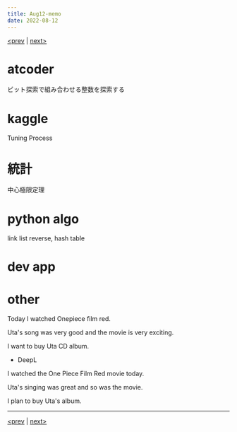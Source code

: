 ```yaml
---
title: Aug12-memo 
date: 2022-08-12 
---
```


[<prev](https://idekworks.github.io/TechnicalMemo/2022/08/11/Aug11.html) | [next>](https://idekworks.github.io/TechnicalMemo/2022/08/13/Aug13.html) 

# atcoder
ビット探索で組み合わせる整数を探索する


# kaggle
Tuning Process

# 統計
中心極限定理

# python algo
link list reverse, hash table

# dev app

# other
Today I watched Onepiece film red.

Uta's song was very good and the movie is very exciting.

I want to buy Uta CD album.

- DeepL

I watched the One Piece Film Red movie today.

Uta's singing was great and so was the movie.

I plan to buy Uta's album.

***

[<prev](https://idekworks.github.io/TechnicalMemo/2022/08/11/Aug11.html) | [next>](https://idekworks.github.io/TechnicalMemo/2022/08/13/Aug13.html)

